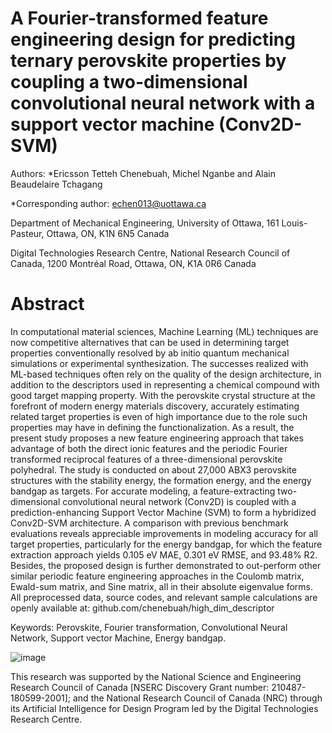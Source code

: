 # A Fourier-transformed feature engineering design for predicting ternary perovskite properties by coupling a two-dimensional convolutional neural network with a support vector machine (Conv2D-SVM)

Authors: *Ericsson Tetteh Chenebuah, Michel Nganbe and Alain Beaudelaire Tchagang

*Corresponding author: echen013@uottawa.ca

Department of Mechanical Engineering, University of Ottawa, 161 Louis-Pasteur, Ottawa, ON, K1N 6N5 Canada

Digital Technologies Research Centre, National Research Council of Canada, 1200 Montréal Road, Ottawa, ON, K1A 0R6 Canada


# Abstract
In computational material sciences, Machine Learning (ML) techniques are now competitive alternatives that can be used in determining target properties conventionally resolved by ab initio quantum mechanical simulations or experimental synthesization. The successes realized with ML-based techniques often rely on the quality of the design architecture, in addition to the descriptors used in representing a chemical compound with good target mapping property. With the perovskite crystal structure at the forefront of modern energy materials discovery, accurately estimating related target properties is even of high importance due to the role such properties may have in defining the functionalization. As a result, the present study proposes a new feature engineering approach that takes advantage of both the direct ionic features and the periodic Fourier transformed reciprocal features of a three-dimensional perovskite polyhedral. The study is conducted on about 27,000 ABX3 perovskite structures with the stability energy, the formation energy, and the energy bandgap as targets. For accurate modeling, a feature-extracting two-dimensional convolutional neural network (Conv2D) is coupled with a prediction-enhancing Support Vector Machine (SVM) to form a hybridized Conv2D-SVM architecture. A comparison with previous benchmark evaluations reveals appreciable improvements in modeling accuracy for all target properties, particularly for the energy bandgap, for which the feature extraction approach yields 0.105 eV MAE, 0.301 eV RMSE, and 93.48% R2. Besides, the proposed design is further demonstrated to out-perform other similar periodic feature engineering approaches in the Coulomb matrix, Ewald-sum matrix, and Sine matrix, all in their absolute eigenvalue forms. All preprocessed data, source codes, and relevant sample calculations are openly available at: github.com/chenebuah/high_dim_descriptor


Keywords: Perovskite, Fourier transformation, Convolutional Neural Network, Support vector Machine, Energy bandgap.



   ![image](https://user-images.githubusercontent.com/74286898/170815967-92672944-89e9-4c33-a973-c083d5c4577f.png)
   
   
This research was supported by the National Science and Engineering Research Council of Canada [NSERC Discovery Grant number: 210487-180599-2001]; and the National Research Council of Canada (NRC) through its Artificial Intelligence for Design Program led by the Digital Technologies Research Centre.
